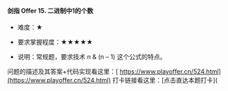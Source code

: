 #### 剑指 Offer 15. 二进制中1的个数

- 难度：★

  

- 要求掌握程度：★★★★★

- 说明：常规题，要求技术 n & (n – 1) 这个公式的特点。

问题的描述及其答案+代码实现看这里：[ https://www.playoffer.cn/524.html](https://www.playoffer.cn/524.html)
打卡链接看这里：[点击直达本题打卡](